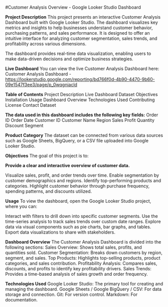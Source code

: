 #Customer Analysis Overview - Google Looker Studio Dashboard

**Project Description**
This project presents an interactive Customer Analysis Dashboard built with Google Looker Studio. The dashboard visualizes key metrics and insights to help businesses understand customer behavior, purchasing patterns, and sales performance. It is designed to offer an intuitive interface for analyzing customer segmentation, sales trends, and profitability across various dimensions.

The dashboard provides real-time data visualization, enabling users to make data-driven decisions and optimize business strategies.

**Live Dashboard**
You can view the live Customer Analysis Dashboard here:
Customer Analysis Dashboard - https://lookerstudio.google.com/reporting/bd766f0d-4b90-4470-9b60-09e1547f3ee3/page/p_0wqgniacld

**Table of Contents**
Project Description
Live Dashboard
Dataset
Objectives
Installation
Usage
Dashboard Overview
Technologies Used
Contributing
License
Contact
Dataset

**The data used in this dashboard includes the following key fields:**
Order ID
Order Date
Customer ID
Customer Name
Region
Sales
Profit
Quantity
Discount
Segment

**Product Category**
The dataset can be connected from various data sources such as Google Sheets, BigQuery, or a CSV file uploaded into Google Looker Studio.

**Objectives**
The goal of this project is to:

**Provide a clear and interactive overview of customer data.**

Visualize sales, profit, and order trends over time.
Enable segmentation by customer demographics and regions.
Identify top-performing products and categories.
Highlight customer behavior through purchase frequency, spending patterns, and discounts utilized.

**Usage**
To view the dashboard, open the Google Looker Studio project, where you can:

Interact with filters to drill down into specific customer segments.
Use the time-series analysis to track sales trends over custom date ranges.
Explore data via visual components such as pie charts, bar graphs, and tables.
Export data visualizations to share with stakeholders.

**Dashboard Overview**
The Customer Analysis Dashboard is divided into the following sections:
Sales Overview: Shows total sales, profits, and quantities sold.
Customer Segmentation: Breaks down customers by region, segment, and sales.
Top Products: Highlights top-selling products, product categories, and sales contribution.
Profitability Analysis: Compares sales, discounts, and profits to identify key profitability drivers.
Sales Trends: Provides a time-based analysis of sales growth and order frequency.

**Technologies Used**
Google Looker Studio: The primary tool for creating and managing the dashboard.
Google Sheets / Google BigQuery / CSV: For data storage and connection.
Git: For version control.
Markdown: For documentation.
